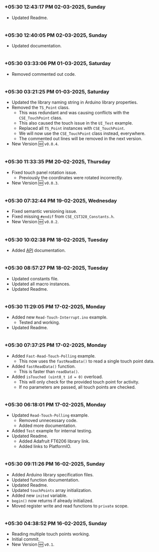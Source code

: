 

#
### **+05:30 12:43:17 PM 02-03-2025, Sunday**

  - Updated Readme.

#
### **+05:30 12:40:05 PM 02-03-2025, Sunday**

  - Updated documentation.

#
### **+05:30 03:33:06 PM 01-03-2025, Saturday**

  - Removed commented out code.

#
### **+05:30 03:21:25 PM 01-03-2025, Saturday**

  - Updated the library naming string in Arduino library properties.
  - Removed the `TS_Point` class.
    - This was redundant and was causing conflicts with the `CSE_TouchPoint` class.
    - This also caused the touch issue in the `UI_Test` example.
    - Replaced all `TS_Point` instances with `CSE_TouchPoint`.
    - We will now use the `CSE_TouchPoint` class instead, everywhere.
    - The commented out lines will be removed in the next version.
  - New Version 🆕 `v0.0.4`.

#
### **+05:30 11:33:35 PM 20-02-2025, Thursday**

  - Fixed touch panel rotation issue.
    - Previously the coordinates were rotated incorrectly.
  - New Version 🆕 `v0.0.3`.

#
### **+05:30 07:32:44 PM 19-02-2025, Wednesday**

  - Fixed semantic versioning issue.
  - Fixed missing `#endif` from `CSE_CST328_Constants.h`.
  - New Version 🆕 `v0.0.2`.

#
### **+05:30 10:02:38 PM 18-02-2025, Tuesday**

  - Added [API](/docs/API.md) documentation.

#
### **+05:30 08:57:27 PM 18-02-2025, Tuesday**

  - Updated constants file.
  - Updated all macro instances.
  - Updated Readme.

#
### **+05:30 11:29:05 PM 17-02-2025, Monday**

  - Added new `Read-Touch-Interrupt.ino` example.
    - Tested and working.
  - Updated Readme.

#
### **+05:30 07:37:25 PM 17-02-2025, Monday**

  - Added `Fast-Read-Touch-Polling` example.
    - This now uses the `fastReadData()` to read a single touch point data.
  - Added `fastReadData()` function.
    - This is faster than `readData()`.
  - Added `isTouched (uint8_t id = 0)` overload.
    - This will only check for the provided touch point for activity.
    - If no parameters are passed, all touch points are checked.

#
### **+05:30 06:18:01 PM 17-02-2025, Monday**

  - Updated `Read-Touch-Polling` example.
    - Removed unnecessary code.
    - Added more documentation.
  - Added `Test` example for internal testing.
  - Updated Readme.
    - Added Adafruit FT6206 library link.
    - Added links to PlatformIO.

#
### **+05:30 09:11:26 PM 16-02-2025, Sunday**

  - Added Arduino library specification files.
  - Updated function documentation.
  - Updated Readme.
  - Updated `touchPoints` array initialization.
  - Added new `inited` variable.
  - `begin()` now returns if already initialized.
  - Moved register write and read functions to `private` scope.

#
### **+05:30 04:38:52 PM 16-02-2025, Sunday**

  - Reading multiple touch points working.
  - Initial commit.
  - New Version 🆕 `v0.1`.
